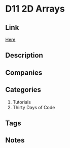 # D11 2D Arrays

## Link

[Here](https://www.hackerrank.com/challenges/30-2d-arrays)

## Description

## Companies

## Categories

1. Tutorials
1. Thirty Days of Code

## Tags

## Notes